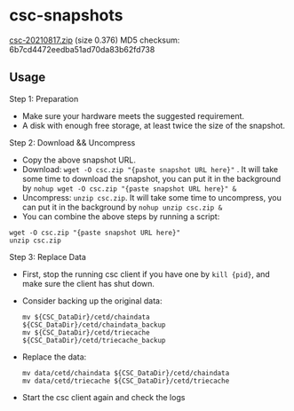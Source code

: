 # csc-snapshots

[csc-20210817.zip](www.coinex.com) (size 0.376)
MD5 checksum: 6b7cd4472eedba51ad70da83b62fd738

## Usage

Step 1: Preparation

* Make sure your hardware meets the suggested requirement.
* A disk with enough free storage, at least twice the size of the snapshot.

Step 2: Download && Uncompress

* Copy the above snapshot URL.
* Download: `wget -O csc.zip "{paste snapshot URL here}"` . It will take some time to download the snapshot, you can put it in the background by `nohup wget -O csc.zip "{paste snapshot URL here}" &`
* Uncompress: `unzip csc.zip`. It will take some time to uncompress, you can put it in the background by `nohup unzip csc.zip &`
* You can combine the above steps by running a script:
```shell
wget -O csc.zip "{paste snapshot URL here}"
unzip csc.zip
```

Step 3: Replace Data

* First, stop the running csc client if you have one by `kill {pid}`, and make sure the client has shut down.

* Consider backing up the original data: 

  ```shell
  mv ${CSC_DataDir}/cetd/chaindata ${CSC_DataDir}/cetd/chaindata_backup
  mv ${CSC_DataDir}/cetd/triecache ${CSC_DataDir}/cetd/triecache_backup
  ```

* Replace the data: 

  ```shell
  mv data/cetd/chaindata ${CSC_DataDir}/cetd/chaindata
  mv data/cetd/triecache ${CSC_DataDir}/cetd/triecache
  ```

* Start the csc client again and check the logs
